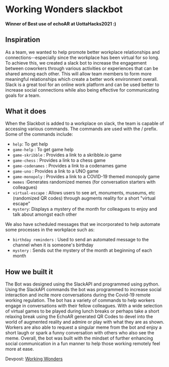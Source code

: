# Working Wonders slackbot
#### Winner of Best use of echoAR at UottaHacks2021 :)


## Inspiration
As a team, we wanted to help promote better workplace relationships and connections--especially since the workplace has been virtual for so long. To achieve this, we created a slack bot to increase the engagement between coworkers through various activities or experiences that can be shared among each other. This will allow team members to form more meaningful relationships which create a better work environment overall. Slack is a great tool for an online work platform and can be used better to increase social connections while also being effective for communicating goals for a team.

## What it does
When the Slackbot is added to a workplace on slack, the team is capable of accessing various commands. The commands are used with the / prefix. Some of the commands include:
- `help`: To get help
- `game-help` : To get game help
- `game-skribble` : Provides a link to a skribble.io game
- `game-chess` : Provides a link to a chess game
- `game-codenames` : Provides a link to a codenames game
- `game-uno` : Provides a link to a UNO game
- `game-monopoly` : Provides a link to a COVID-19 themed monopoly game
- `memes` :Generates randomized memes (for conversation starters with colleagues)
- `virtual-escape` : Allows users to see art, monuments, museums, etc (randomized QR codes) through augments reality for a short "virtual escape"
- `mystery`: Displays a mystery of the month for colleagues to enjoy and talk about amongst each other

We also have scheduled messages that we incorporated to help automate some processes in the workplace such as:
- `birthday reminders` : Used to send an automated message to the channel when it is someone's birthday
- `mystery` : Sends out the mystery of the month at beginning of each month

## How we built it 
The Bot was designed using the SlackAPI and programmed using python. Using the SlackAPI commands the bot was programmed to increase social interaction and incite more conversations during the Covid-19 remote working regulation. The bot has a variety of commands to help workers engage in conversations with their fellow colleagues. With a wide selection of virtual games to be played during lunch breaks or perhaps take a short relaxing break using the EchoAR generated QR Codes to devel into the world of augmented reality and admire or play with what they are as shown. Workers are also able to request a singular meme from the bot and enjoy a short laugh or spark a funny conversation with others who also see the meme. Overall, the bot was built with the mindset of further enhancing social communication in a fun manner to help those working remotely feel more at ease.

Devpost: [Working Wonders](https://devpost.com/software/slackbot-qchir7)
